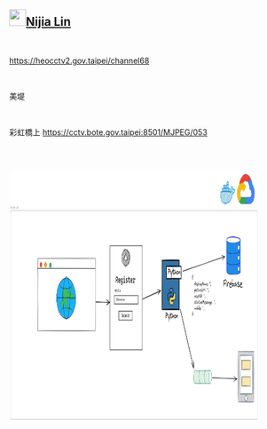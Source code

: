 <h2 id="user-content-nijia-lin"><a class="heading-link" href="#nijia-lin">
<img src="https://camo.githubusercontent.com/8e0f9cf2a951d92a9ffd1ccdc03612d8070be601939e180e09445aef0889e297/68747470733a2f2f7370726f66696c652e6c696e652d7363646e2e6e65742f30684b76546f696a794546466c35466763632d305a714a676c47467a4e615a30314c584852616278684654446c4e493174614269565a61423543536a74484a31594a41434a534e307846486a703142574d5f5a30446f6258346d536d35414946454d584868627551" width="30" height="30" data-canonical-src="https://sprofile.line-scdn.net/0hKvToijyEFFl5Fgcc-0ZqJglGFzNaZ01LXHRabxhFTDlNI1taBiVZaB5CSjtHJ1YJACJSN0xFHjp1BWM_Z0DobX4mSm5AIFEMXHhbuQ" style="max-width: 100%;">Nijia Lin<span aria-hidden="true" class="octicon octicon-link"></span></a></h2><br><p><a href="https://heocctv2.gov.taipei/channel68" rel="nofollow">https://heocctv2.gov.taipei/channel68</a></p>
<br /><p>美堤</p>
<br /><p>彩虹橋上
<a href="https://cctv.bote.gov.taipei:8501/MJPEG/053" rel="nofollow">https://cctv.bote.gov.taipei:8501/MJPEG/053</a></p>
<br /><p><br><a target="_blank" rel="noopener noreferrer" href="https://github.com/louis70109/ideas-tree/blob/master/images/481324967376453713.png"><img src="https://github.com/louis70109/ideas-tree/raw/master/images/481324967376453713.png" width="450" height="450" style="max-width: 100%;"></a></p>
